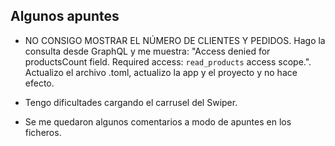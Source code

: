 
## Algunos apuntes

* NO CONSIGO MOSTRAR EL NÚMERO DE CLIENTES Y PEDIDOS. Hago la consulta desde GraphQL y me muestra: "Access denied for productsCount field. Required access: `read_products` access scope.". Actualizo el archivo .toml, actualizo la app y el proyecto y no hace efecto. 

* Tengo dificultades cargando el carrusel del Swiper.

* Se me quedaron algunos comentarios a modo de apuntes en los ficheros.
